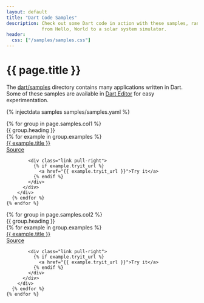 ```yaml
---
layout: default
title: "Dart Code Samples"
description: Check out some Dart code in action with these samples, ranging
             from Hello, World to a solar system simulator.
header:
  css: ["/samples/samples.css"]
---
```


# {{ page.title }}

The <a
href="https://github.com/dart-lang/bleeding_edge/tree/master/dart/samples">dart/samples</a>
directory contains many applications written in Dart.
Some of these samples are available in [Dart Editor](/tools/editor/) for easy
experimentation.

{% injectdata samples samples/samples.yaml %}
<div class="row">
  <div class="col-md-6">
    {% for group in page.samples.col1 %}
      <div class="group-heading">{{ group.heading }}</div>
      {% for example in group.examples %}
        <div class="row example">
          <div class="col-md-8">
            <div class="title"><a href="{{ example.explanation_url }}">{{ example.title }}</a></div>
          </div>
          <div class="col-md-4">
            <div class="link"><a href="{{ example.source_url }}">Source</a></div>

            <div class="link pull-right">
              {% if example.tryit_url %}
                <a href="{{ example.tryit_url }}">Try it</a>
              {% endif %}
            </div>
          </div>
        </div>
      {% endfor %}
    {% endfor %}
  </div>
  <div class="col-md-6">
    {% for group in page.samples.col2 %}
      <div class="group-heading">{{ group.heading }}</div>
      {% for example in group.examples %}
        <div class="row example">
          <div class="col-md-8">
            <div class="title"><a href="{{ example.explanation_url }}">{{ example.title }}</a></div>
          </div>
          <div class="col-md-4">
            <div class="link"><a href="{{ example.source_url }}">Source</a></div>

            <div class="link pull-right">
              {% if example.tryit_url %}
                <a href="{{ example.tryit_url }}">Try it</a>
              {% endif %}
            </div>
          </div>
        </div>
      {% endfor %}
    {% endfor %}
  </div>
</div>

